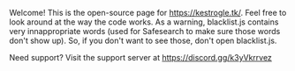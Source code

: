 Welcome! This is the open-source page for https://kestrogle.tk/. Feel free to look around at the way the code works. As a warning, blacklist.js contains very innappropriate words (used for Safesearch to make sure those words don't show up). So, if you don't want to see those, don't open blacklist.js.

Need support? Visit the support server at https://discord.gg/k3yVkrrvez
